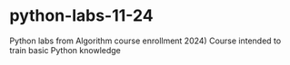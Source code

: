 # python-labs-11-24
Python labs from Algorithm course enrollment 2024)
Course intended to train basic
Python knowledge
